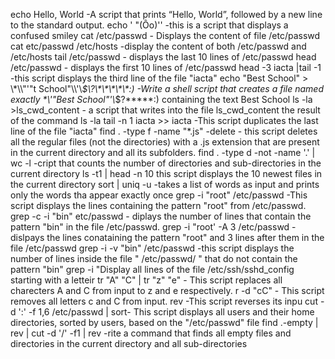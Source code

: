 echo Hello, World -A  script that prints “Hello, World”, followed by a new line to the standard output.
echo ' "(Ôo)'\' -this is a script that displays a confused smiley
cat /etc/passwd - Displays the content of file /etc/passwd
cat etc/passwd /etc/hosts -display the content of both /etc/passwd and /etc/hosts
tail /etc/passwd - displays the last 10 lines of /etc/passwd
head /etc/passwd - displays the first 10 lines of /etc/passwd
head -3 iacta |tail -1 -this script displays the third line of the file "iacta"
echo "Best School" > \\\*\\\\"'\"t School\"\\\\\'\\*\$\\\?\\\*\\\*\\\*\\\*\\\*\:\) -Write a shell script that creates a file named exactly \*\\'"Best School"\'\\*$\?\*\*\*\*\*:) containing the text Best School
ls -la >ls_cwd_content - a script that writes into the file ls_cwd_content the result of the command ls -la
tail -n 1 iacta >> iacta -This script duplicates the last line of the file "iacta"
find . -type f -name "*.js" -delete - this script deletes all the regular files (not the directories) with a .js extension that are present in the current directory and all its subfolders.
find . -type d -not -name '.' | wc -l -cript that counts the number of directories and sub-directories in the current directory
ls -t1 | head -n 10 this script displays the 10 newest files in the current directory
sort | uniq -u -takes a list of words as input and prints only the words tha appear exactly once
grep -i "root" /etc/passwd -This script displays the lines containing the pattern "root" from /etc/passwd.
grep -c -i "bin" etc/passwd - diplays the number of lines that contain the pattern "bin" in the file /etc/passwd.
grep -i "root' -A 3 /etc/passwd -dislpays the lines conataining the pattern "root" and 3 lines after them in the file /etc/passwd
grep -i -v "bin" /etc/passwd -this script displays the number of lines inside the file " /etc/passwd/ " that do not contain the pattern "bin"
grep -i "Display all lines of the file /etc/ssh/sshd_config starting with a letteir
tr "A" "C" | tr "z" "e" - This script replaces all charecters A and C from input to z and e respectively.
r -d "cC" - This script removes all letters c and C from input.
rev -This script reverses its inpu 
cut -d ':' -f 1,6 /etc/passwd | sort- This script displays all users and their home directories, sorted by users, based on the "/etc/passwd" file
find .-empty | rev | cut -d '/' -f1 | rev -rite a command that finds all empty files and directories in the current directory and all sub-directories
